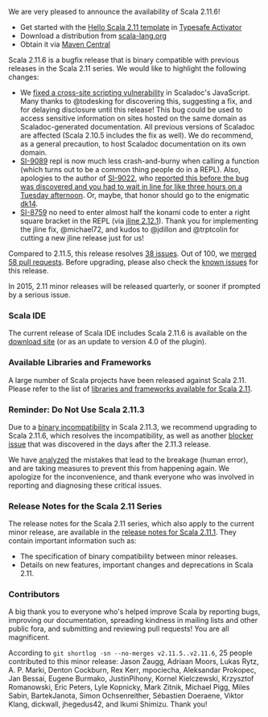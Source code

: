 We are very pleased to announce the availability of Scala 2.11.6!

* Get started with the [Hello Scala 2.11 template](https://typesafe.com/activator/template/hello-scala-2_11) in [Typesafe Activator](https://typesafe.com/platform/getstarted)
* Download a distribution from [scala-lang.org](http://scala-lang.org/download/2.11.6.html)
* Obtain it via [Maven Central](http://search.maven.org/#search%7Cga%7C1%7Cg%3A%22org.scala-lang%22%20AND%20v%3A%222.11.6%22)

Scala 2.11.6 is a bugfix release that is binary compatible with previous releases in the Scala 2.11 series. We would like to highlight the following changes:

 - We [fixed a cross-site scripting vulnerability](https://github.com/scala/scala/pull/4350) in Scaladoc's JavaScript. Many thanks to @todesking for discovering this, suggesting a fix, and for delaying disclosure until this release! This bug could be used to access sensitive information on sites hosted on the same domain as Scaladoc-generated documentation. All previous versions of Scaladoc are affected (Scala 2.10.5 includes the fix as well). We do recommend, as a general precaution, to host Scaladoc documentation on its own domain.
 - [SI-9089](https://issues.scala-lang.org/browse/SI-9089) repl is now much less crash-and-burny when calling a function (which turns out to be a common thing people do in a REPL). Also, apologies to the author of [SI-9022](https://issues.scala-lang.org/browse/SI-9022), who [reported this before the bug was discovered and you had to wait in line for like three hours on a Tuesday afternoon](https://issues.scala-lang.org/browse/SI-9022#comment-71996). Or, maybe, that honor should go to the enigmatic [dk14](http://stackoverflow.com/questions/27213616/why-specialized-annotation-doesnt-work-for-asinstanceof/27221875).
 - [SI-8759](https://issues.scala-lang.org/browse/SI-8759) no need to enter almost half the konami code to enter a right square bracket in the REPL (via [jline 2.12.1](https://github.com/jline/jline2/pull/175)). Thank you for implementing the jline fix, @michael72, and kudos to @jdillon and @trptcolin for cutting a new jline release just for us!

Compared to 2.11.5, this release resolves [38 issues](https://issues.scala-lang.org/issues/?jql=project%20%3D%20SI%20AND%20resolution%20%3D%20Fixed%20AND%20fixVersion%20in%20%28%22Scala%202.11.6%22%29%20ORDER%20BY%20component%20ASC%2C%20priority%20DESC). Out of 100, we [merged 58 pull requests](https://github.com/scala/scala/pulls?q=is%3Apr+is%3Amerged+milestone%3A2.11.6). Before upgrading, please also check the [known issues](https://issues.scala-lang.org/issues/?jql=project%20%3D%20SI%20AND%20status%3Dopen%20AND%20affectedVersion%20%3D%20%22Scala%202.11.6%22%20and%20fixVersion%20%3E%3D%20%22Scala%202.11.6%22%20ORDER%20BY%20component%20ASC%2C%20priority%20DESC) for this release.

In 2015, 2.11 minor releases will be released quarterly, or sooner if prompted by a serious issue.

### Scala IDE
The current release of Scala IDE includes Scala 2.11.6 is available on the [download site](http://scala-ide.org/download/sdk.html) (or as an update to version 4.0 of the plugin).

### Available Libraries and Frameworks

A large number of Scala projects have been released against Scala 2.11. Please refer to the list of [libraries and frameworks available for Scala 2.11](https://github.com/scala/make-release-notes/blob/2.11.x/projects-2.11.md).

### Reminder: Do Not Use Scala 2.11.3
Due to a [binary incompatibility](https://issues.scala-lang.org/browse/SI-8899) in Scala 2.11.3, we recommend upgrading to Scala 2.11.6, which resolves the incompatibility, as well as another [blocker issue](https://issues.scala-lang.org/browse/SI-8900) that was discovered in the days after the 2.11.3 release.

We have [analyzed](https://groups.google.com/d/msg/scala-internals/SSD9BNJaFbU/rACBkHrs2JEJ) the mistakes that lead to the breakage (human error), and are taking measures to prevent this from happening again. We apologize for the inconvenience, and thank everyone who was involved in reporting and diagnosing these critical issues.

### Release Notes for the Scala 2.11 Series

The release notes for the Scala 2.11 series, which also apply to the current minor release, are available in the [release notes for Scala 2.11.1](http://scala-lang.org/news/2.11.1). They contain important information such as:

* The specification of binary compatibility between minor releases.
* Details on new features, important changes and deprecations in Scala 2.11.

### Contributors

A big thank you to everyone who's helped improve Scala by reporting bugs, improving our documentation, spreading kindness in mailing lists and other public fora, and submitting and reviewing pull requests! You are all magnificent.

According to `git shortlog -sn --no-merges v2.11.5..v2.11.6`, 25 people contributed to this minor release:
Jason Zaugg, Adriaan Moors, Lukas Rytz, A. P. Marki, Denton Cockburn, Rex Kerr, mpociecha, Aleksandar Prokopec, Jan Bessai, Eugene Burmako, JustinPihony, Kornel Kielczewski, Krzysztof Romanowski, Eric Peters, Lyle Kopnicky, Mark Zitnik, Michael Pigg, Miles Sabin, BartekJanota, Simon Ochsenreither, Sébastien Doeraene, Viktor Klang, dickwall, jhegedus42, and Ikumi Shimizu. Thank you!